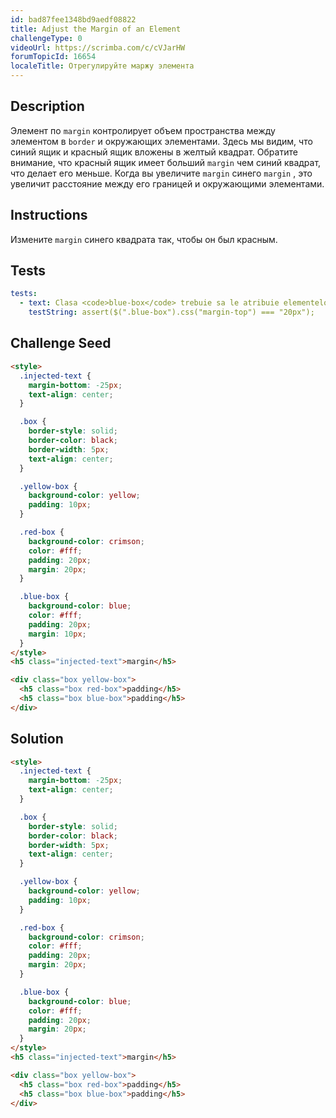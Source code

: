 ```yaml
---
id: bad87fee1348bd9aedf08822
title: Adjust the Margin of an Element
challengeType: 0
videoUrl: https://scrimba.com/c/cVJarHW
forumTopicId: 16654
localeTitle: Отрегулируйте маржу элемента
---
```


## Description
<section id='description'>
Элемент по <code>margin</code> контролирует объем пространства между элементом в <code>border</code> и окружающих элементами. Здесь мы видим, что синий ящик и красный ящик вложены в желтый квадрат. Обратите внимание, что красный ящик имеет больший <code>margin</code> чем синий квадрат, что делает его меньше. Когда вы увеличите <code>margin</code> синего <code>margin</code> , это увеличит расстояние между его границей и окружающими элементами.
</section>

## Instructions
<section id='instructions'>
Измените <code>margin</code> синего квадрата так, чтобы он был красным.
</section>

## Tests
<section id='tests'>

```yml
tests:
  - text: Clasa <code>blue-box</code> trebuie sa le atribuie elementelor <code>20px</code> de <code>margin</code>.
    testString: assert($(".blue-box").css("margin-top") === "20px");

```

</section>

## Challenge Seed
<section id='challengeSeed'>

<div id='html-seed'>

```html
<style>
  .injected-text {
    margin-bottom: -25px;
    text-align: center;
  }

  .box {
    border-style: solid;
    border-color: black;
    border-width: 5px;
    text-align: center;
  }

  .yellow-box {
    background-color: yellow;
    padding: 10px;
  }

  .red-box {
    background-color: crimson;
    color: #fff;
    padding: 20px;
    margin: 20px;
  }

  .blue-box {
    background-color: blue;
    color: #fff;
    padding: 20px;
    margin: 10px;
  }
</style>
<h5 class="injected-text">margin</h5>

<div class="box yellow-box">
  <h5 class="box red-box">padding</h5>
  <h5 class="box blue-box">padding</h5>
</div>

```

</div>

</section>

## Solution
<section id='solution'>

```html
<style>
  .injected-text {
    margin-bottom: -25px;
    text-align: center;
  }

  .box {
    border-style: solid;
    border-color: black;
    border-width: 5px;
    text-align: center;
  }

  .yellow-box {
    background-color: yellow;
    padding: 10px;
  }

  .red-box {
    background-color: crimson;
    color: #fff;
    padding: 20px;
    margin: 20px;
  }

  .blue-box {
    background-color: blue;
    color: #fff;
    padding: 20px;
    margin: 20px;
  }
</style>
<h5 class="injected-text">margin</h5>

<div class="box yellow-box">
  <h5 class="box red-box">padding</h5>
  <h5 class="box blue-box">padding</h5>
</div>
```

</section>
